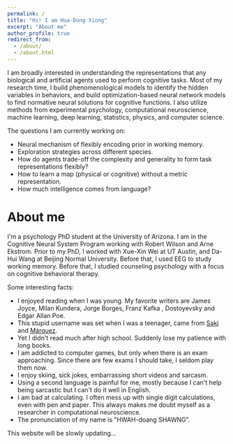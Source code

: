 ```yaml
---
permalink: /
title: "Hi! I am Hua-Dong Xiong"
excerpt: "About me"
author_profile: true
redirect_from: 
  - /about/
  - /about.html
---
```


I am broadly interested in understanding the representations that any biological and artificial agents used to perform cognitive tasks. Most of my research time, I build phenomenological models to identify the hidden variables in behaviors, and build optimization-based neural network models to find normative neural solutions for cognitive functions. I also utilize methods from experimental psychology, computational neuroscience, machine learning, deep learning, statistics, physics, and computer science.

The questions I am currently working on:

- Neural mechanism of flexibly encoding prior in working memory.  
- Exploration strategies across different species.
- How do agents trade-off the complexity and generality to form task representations flexibly?
- How to learn a map (physical or cognitive) without a metric representation.
- How much intelligence comes from language?



# About me

I'm a psychology PhD student at the University of Arizona. I am in the Cognitive Neural System Program working with Robert Wilson and Arne Ekstrom. Prior to my PhD, I worked with Xue-Xin Wei at UT Austin, and Da-Hui Wang at Beijing Normal University. Before that, I used EEG to study working memory. Before that, I studied counseling psychology with a focus on cognitive behavioral therapy.



Some interesting facts:

- I enjoyed reading when I was young. My favorite writers are James Joyce, Milan Kundera, Jorge Borges, Franz Kafka , Dostoyevsky and Edgar Allan Poe. 
- This stupid username was set when I was a teenager, came from [Saki](https://en.wikipedia.org/wiki/Saki) and [Márquez](https://en.wikipedia.org/wiki/Gabriel_Garc%C3%ADa_M%C3%A1rquez).
- Yet I didn't read much after high school. Suddenly lose my patience with long books. 
- I am addicted to computer games, but only when there is an exam approaching. Since there are few exams I should take, I seldom play them now. 
- I enjoy skiing, sick jokes, embarrassing short videos and sarcasm. 
- Using a second language is painful for me, mostly because I can't help being sarcastic but I can't do it well in English. 
- I am bad at calculating. I often mess up with single digit calculations, even with pen and paper. This always makes me doubt myself as a researcher in computational neuroscience.
- The pronunciation of my name is "HWAH-doang SHAWNG".



This website will be slowly updating...

